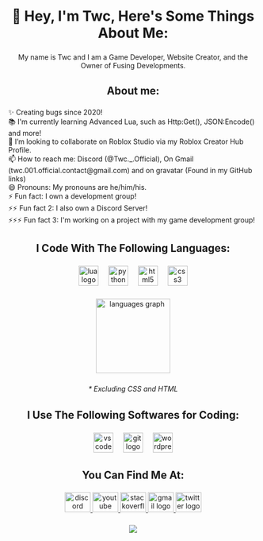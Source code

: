 <h1 align="center">👋 Hey, I'm Twc, Here's Some Things About Me:</h1>

###

<p align="center">My name is Twc and I am a Game Developer, Website Creator, and the Owner of Fusing Developments.</p>

###

<h2 align="center">About me:</h2>

###

<p align="left">✨ Creating bugs since 2020!<br>📚 I'm currently learning Advanced Lua, such as Http:Get(), JSON:Encode() and more!<br>💞️ I’m looking to collaborate on Roblox Studio via my Roblox Creator Hub Profile.<br>📫 How to reach me: Discord (@Twc._.Official), On Gmail (twc.001.official.contact@gmail.com) and on gravatar (Found in my GitHub links)<br>😄 Pronouns: My pronouns are he/him/his.<br>⚡ Fun fact: I own a development group!<br>⚡⚡ Fun fact 2: I also own a Discord Server!<br>⚡⚡⚡ Fun fact 3: I'm working on a project with my game development group!</p>

###

<h2 align="center">I Code With The Following Languages:</h2>

###

<div align="center">
  <img src="https://cdn.jsdelivr.net/gh/devicons/devicon/icons/lua/lua-original.svg" height="40" alt="lua logo"  />
  <img width="12" />
  <img src="https://cdn.jsdelivr.net/gh/devicons/devicon/icons/python/python-original.svg" height="40" alt="python logo"  />
  <img width="12" />
  <img src="https://cdn.jsdelivr.net/gh/devicons/devicon/icons/html5/html5-original.svg" height="40" alt="html5 logo"  />
  <img width="12" />
  <img src="https://cdn.jsdelivr.net/gh/devicons/devicon/icons/css3/css3-original.svg" height="40" alt="css3 logo"  />
</div>

###

<div align="center">
  <img src="https://github-readme-stats.vercel.app/api/top-langs?username=Twc-Official&locale=en&hide_title=false&layout=compact&card_width=320&langs_count=5&theme=codeSTACKr&hide_border=false&order=2" height="150" alt="languages graph"  />
</div>

###

<h6 align="center">* Excluding CSS and HTML</h6>

###

<h2 align="center">I Use The Following Softwares for Coding:</h2>

###

<div align="center">
  <img src="https://cdn.jsdelivr.net/gh/devicons/devicon/icons/vscode/vscode-original.svg" height="40" alt="vscode logo"  />
  <img width="12" />
  <img src="https://cdn.jsdelivr.net/gh/devicons/devicon/icons/git/git-original.svg" height="40" alt="git logo"  />
  <img width="12" />
  <img src="https://cdn.jsdelivr.net/gh/devicons/devicon/icons/wordpress/wordpress-plain.svg" height="40" alt="wordpress logo"  />
</div>

###

<h2 align="center">You Can Find Me At:</h2>

###

<div align="center">
  <a href="https://discord.com/invite/dxKgwmuHbs" target="_blank">
    <img src="https://raw.githubusercontent.com/maurodesouza/profile-readme-generator/master/src/assets/icons/social/discord/default.svg" width="52" height="40" alt="discord logo"  />
  </a>
  <a href="https://www.youtube.com/@Twc._.official_YT" target="_blank">
    <img src="https://raw.githubusercontent.com/maurodesouza/profile-readme-generator/master/src/assets/icons/social/youtube/default.svg" width="52" height="40" alt="youtube logo"  />
  </a>
  <a href="https://stackoverflow.com/users/23963445/twc" target="_blank">
    <img src="https://raw.githubusercontent.com/maurodesouza/profile-readme-generator/master/src/assets/icons/social/stackoverflow/default.svg" width="52" height="40" alt="stackoverflow logo"  />
  </a>
  <a href="mailto:twc.001.official.contact@gmail.com" target="_blank">
    <img src="https://raw.githubusercontent.com/maurodesouza/profile-readme-generator/master/src/assets/icons/social/gmail/default.svg" width="52" height="40" alt="gmail logo"  />
  </a>
  <a href="https://x.com/Twc_Official_X" target="_blank">
    <img src="https://raw.githubusercontent.com/maurodesouza/profile-readme-generator/master/src/assets/icons/social/twitter/default.svg" width="52" height="40" alt="twitter logo"  />
  </a>
</div>

###

<div align="center">
  <img src="https://visitor-badge.laobi.icu/badge?page_id=Twc-Official.Twc-Official&left_color=black&right_color=purple"  />
</div>

###
